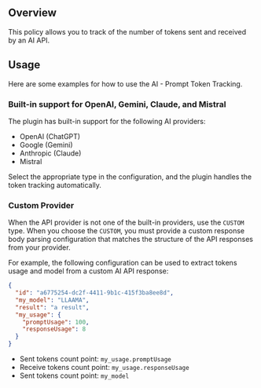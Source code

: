 ## Overview
This policy allows you to track of the number of tokens sent and received by an AI API.



## Usage
Here are some examples for how to use the AI - Prompt Token Tracking.

### Built-in support for OpenAI, Gemini, Claude, and Mistral

The plugin has built-in support for the following AI providers:
- OpenAI (ChatGPT)
- Google (Gemini)
- Anthropic (Claude)
- Mistral

Select the appropriate type in the configuration, and the plugin handles the token tracking automatically.

### Custom Provider

When the API provider is not one of the built-in providers, use the `CUSTOM` type. When you choose the `CUSTOM`, you must provide a custom response body parsing configuration that matches the structure of the API responses from your provider.

For example, the following configuration can be used to extract tokens usage and model from a custom AI API response:

```json
{
  "id": "a6775254-dc2f-4411-9b1c-415f3ba8ee8d",
  "my_model": "LLAAMA",
  "result": "a result",
  "my_usage": {
    "promptUsage": 100,
    "responseUsage": 8
  }
}
```

* Sent tokens count point: `my_usage.promptUsage`
* Receive tokens count point: `my_usage.responseUsage`
* Sent tokens count point: `my_model`



